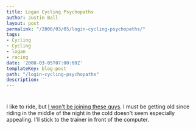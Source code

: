 ```yaml
---
title: Logan Cycling Psychopaths
author: Justin Ball
layout: post
permalink: "/2008/03/05/login-cycling-psychopaths/"
tags:
- Cycling
- Cycling
- logan
- racing
date: '2008-03-05T07:00:00Z'
templateKey: blog-post
path: "/login-cycling-psychopaths"
description: ''
---
```


# 

I like to ride, but [I won't be joining these guys][1]. I must be getting old since riding in the middle of the night in the cold doesn't seem especially appealing. I'll stick to the trainer in front of the computer.

 [1]: http://hjnews.townnews.com/articles/2008/03/04/news/news01.txt
